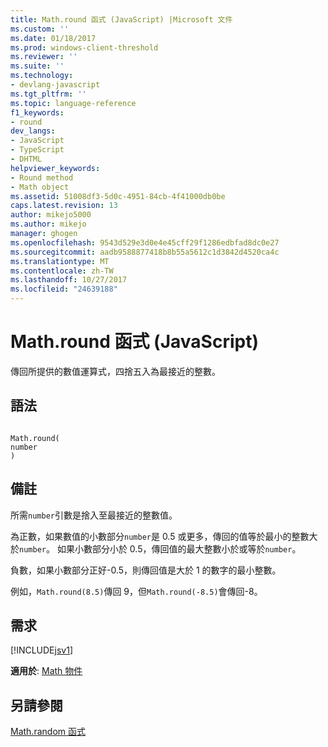 ```yaml
---
title: Math.round 函式 (JavaScript) |Microsoft 文件
ms.custom: ''
ms.date: 01/18/2017
ms.prod: windows-client-threshold
ms.reviewer: ''
ms.suite: ''
ms.technology:
- devlang-javascript
ms.tgt_pltfrm: ''
ms.topic: language-reference
f1_keywords:
- round
dev_langs:
- JavaScript
- TypeScript
- DHTML
helpviewer_keywords:
- Round method
- Math object
ms.assetid: 51008df3-5d0c-4951-84cb-4f41000db0be
caps.latest.revision: 13
author: mikejo5000
ms.author: mikejo
manager: ghogen
ms.openlocfilehash: 9543d529e3d0e4e45cff29f1286edbfad8dc0e27
ms.sourcegitcommit: aadb9588877418b8b55a5612c1d3842d4520ca4c
ms.translationtype: MT
ms.contentlocale: zh-TW
ms.lasthandoff: 10/27/2017
ms.locfileid: "24639188"
---
```

# <a name="mathround-function-javascript"></a>Math.round 函式 (JavaScript)
傳回所提供的數值運算式，四捨五入為最接近的整數。  
  
## <a name="syntax"></a>語法  
  
```  
  
Math.round(  
number  
)   
```  
  
## <a name="remarks"></a>備註  
 所需`number`引數是捨入至最接近的整數值。  
  
 為正數，如果數值的小數部分`number`是 0.5 或更多，傳回的值等於最小的整數大於`number`。 如果小數部分小於 0.5，傳回值的最大整數小於或等於`number`。  
  
 負數，如果小數部分正好-0.5，則傳回值是大於 1 的數字的最小整數。  
  
 例如，`Math.round(8.5)`傳回 9，但`Math.round(-8.5)`會傳回-8。  
  
## <a name="requirements"></a>需求  
 [!INCLUDE[jsv1](../../javascript/misc/includes/jsv1-md.md)]  
  
 **適用於**: [Math 物件](../../javascript/reference/math-object-javascript.md)  
  
## <a name="see-also"></a>另請參閱  
 [Math.random 函式](../../javascript/reference/math-random-function-javascript.md)